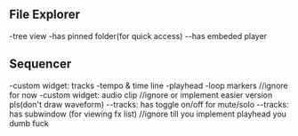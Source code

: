 ## File Explorer
-tree view
-has pinned folder(for quick access)
--has embeded player


## Sequencer
-custom widget: tracks
-tempo & time line
-playhead
-loop markers //ignore for now
-custom widget: audio clip //ignore or implement easier version pls(don't draw waveform)
--tracks: has toggle on/off for mute/solo
--tracks: has subwindow (for viewing fx list) //ignore till you implement playhead you dumb fuck



